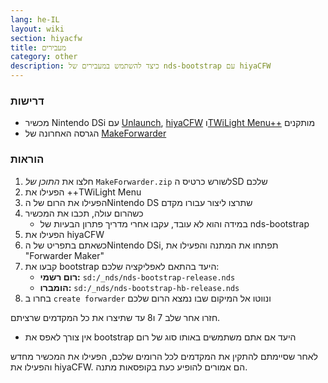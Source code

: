 ```yaml
---
lang: he-IL
layout: wiki
section: hiyacfw
title: מעבירים
category: other
description: כיצד להשתמש במעבירים של nds-bootstrap עם hiyaCFW
---
```


### דרישות
- מכשיר Nintendo DSi עם [Unlaunch](https://dsi.cfw.guide/installing-unlaunch), [hiyaCFW](installing) ו[TWiLight Menu++](/twilightmenu/installing-dsi) מותקנים
- הגרסה האחרונה של [MakeForwarder](https://github.com/Ta180m/Make-Forwarder-Dsi/releases)

### הוראות
1. חלצו את *התוכן של* `MakeForwarder.zip` לשורש כרטיס הSD שלכם
1. הפעילו את ++TWiLight Menu
1. הפעילו את הרום של הNintendo DS שתרצו ליצור עבורו מקדם
1. כשהרום עולה, תכבו את המכשיר
   - במידה והוא לא עובד, עקבו אחרי מדריך פתרון הבעיות של nds-bootstrap
1. הפעילו את hiyaCFW
1. כשאתם בתפריט של הNintendo DSi, תפתחו את המתנה והפעילו את "Forwarder Maker"
1. קבעו את bootstrap היעד בהתאם לאפליקציה שלכם:
   - **רום רשמי:** `sd:/_nds/nds-bootstrap-release.nds`
   - **הומברו:** `sd:/_nds/nds-bootstrap-hb-release.nds`
1. בחרו ב `create forwarder` ונווטו אל המיקום שבו נמצא הרום שלכם

חזרו אחר שלב 7 ו8 עד שתיצרו את כל המקדמים שרציתם.
- אין צורך לאפס את bootstrap היעד אם אתם משתמשים באותו סוג של רום

לאחר שסיימתם להתקין את המקדמים לכל הרומים שלכם, הפעילו את המכשיר מחדש והפעילו את hiyaCFW. הם אמורים להופיע כעת בקופסאות מתנה.
